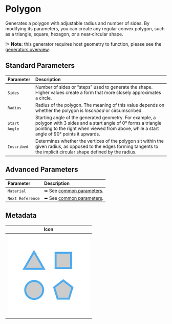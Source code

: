 # Polygon

Generates a polygon with adjustable radius and number of sides. By modifying its parameters, you can create any regular convex polygon, such as a triangle, square, hexagon, or a near‑circular shape.

!> **Note:** this generator requires host geometry to function, please see the [generators overview](/asset-library/generators/overview).

## Standard Parameters

| Parameter | Description |
| :--- | :--- |
| `Sides` | Number of sides or “steps” used to generate the shape. Higher values create a form that more closely approximates a circle. |
| `Radius` | Radius of the polygon. The meaning of this value depends on whether the polygon is _Inscribed_ or circumscribed. |
| `Start Angle` | Starting angle of the generated geometry. For example, a polygon with 3 sides and a start angle of 0° forms a triangle pointing to the right when viewed from above, while a start angle of 90° points it upwards. |
| `Inscribed` | Determines whether the vertices of the polygon sit within the given radius, as opposed to the edges forming tangents to the implicit circular shape defined by the radius. |

## Advanced Parameters

| Parameter | Description |
| :--- | :--- |
| `Material` | ➥ See [common parameters](/asset-library/common-parameters). |
| `Next Reference` | ➥ See [common parameters](/asset-library/common-parameters). |

## Metadata

| Icon |
| --- |
| ![ND.Polygon](../../_media/asset-library/ND.Polygon.png ':size=128') |